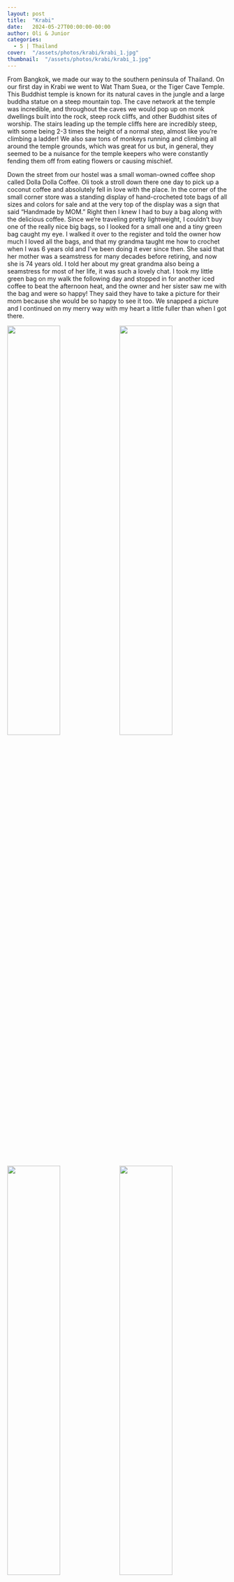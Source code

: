 ```yaml
---
layout: post
title:  "Krabi"
date:   2024-05-27T00:00:00-00:00
author: Oli & Junior
categories:
  - 5 | Thailand
cover:  "/assets/photos/krabi/krabi_1.jpg"
thumbnail:  "/assets/photos/krabi/krabi_1.jpg"
---
```


From Bangkok, we made our way to the southern peninsula of Thailand. On our first day in Krabi we went to Wat Tham Suea, or the Tiger Cave Temple. This Buddhist temple is known for its natural caves in the jungle and a large buddha statue on a steep mountain top. The cave network at the temple was incredible, and throughout the caves we would pop up on monk dwellings built into the rock, steep rock cliffs, and other Buddhist sites of worship. The stairs leading up the temple cliffs here are incredibly steep, with some being 2-3 times the height of a normal step, almost like you’re climbing a ladder! We also saw tons of monkeys running and climbing all around the temple grounds, which was great for us but, in general, they seemed to be a nuisance for the temple keepers who were constantly fending them off from eating flowers or causing mischief. 

Down the street from our hostel was a small woman-owned coffee shop called Dolla Dolla Coffee. Oli took a stroll down there one day to pick up a coconut coffee and absolutely fell in love with the place. In the corner of the small corner store was a standing display of hand-crocheted tote bags of all sizes and colors for sale and at the very top of the display was a sign that said “Handmade by MOM.” Right then I knew I had to buy a bag along with the delicious coffee. Since we’re traveling pretty lightweight, I couldn’t buy one of the really nice big bags, so I looked for a small one and a tiny green bag caught my eye. I walked it over to the register and told the owner how much I loved all the bags, and that my grandma taught me how to crochet when I was 6 years old and I’ve been doing it ever since then. She said that her mother was a seamstress for many decades before retiring, and now she is 74 years old. I told her about my great grandma also being a seamstress for most of her life, it was such a lovely chat. I took my little green bag on my walk the following day and stopped in for another iced coffee to beat the afternoon heat, and the owner and her sister saw me with the bag and were so happy! They said they have to take a picture for their mom because she would be so happy to see it too. We snapped a picture and I continued on my merry way with my heart a little fuller than when I got there.

<div float="left">
  <img src="/assets/photos/krabi/krabi_2.jpg" style="float:left; width:49%; margin-bottom:10px" />
  <img src="/assets/photos/krabi/krabi_3.jpg" style="float:right; width:49%; margin-bottom:10px" />
</div>
<div float="left">
  <img src="/assets/photos/krabi/krabi_4.jpg" style="float:left; width:49%; margin-bottom:10px" />
  <img src="/assets/photos/krabi/krabi_5.jpg" style="float:right; width:49%; margin-bottom:10px" />
</div>
<div float="left">
  <img src="/assets/photos/krabi/krabi_6.jpg" style="float:left; width:49%; margin-bottom:10px" />
  <img src="/assets/photos/krabi/krabi_7.jpg" style="float:right; width:49%; margin-bottom:10px" />
</div>

<br clear="all" />

__Español__

Desde Bangkok, nos dirigimos a la península sur de Tailandia. En nuestro primer día en Krabi fuimos a Wat Tham Suea, o el Templo de la Cueva del Tigre. Este templo budista es conocido por sus cuevas naturales en la jungla y una gran estatua de Buda en la cima de una montaña empinada. La red de cuevas del templo era increíble, y en todas ellas nos topamos con viviendas de monjes construidas en la roca, acantilados de roca escarpados y otros lugares de culto budista. Las escaleras que conducen a los acantilados del templo son increíblemente empinadas, algunas de ellas tienen una altura dos o tres veces mayor que un escalón normal, ¡casi como si estuvieras subiendo una escalera! También vimos un montón de monos corriendo y trepando por todo el recinto del templo, lo que fue genial para nosotros, pero, en general, parecían ser una molestia para los guardianes del templo, que constantemente los alejaban para que no se comieran las flores o causaran travesuras.

Al final de la calle de nuestro albergue había una pequeña cafetería regentada por una mujer llamada Dolla Dolla Coffee. Oli se acercó un día para comprar un café de coco y se enamoró por completo del lugar. En la esquina de la pequeña tienda de la esquina había un expositor de bolsos de mano tejidos a mano de todos los tamaños y colores a la venta y en la parte superior del expositor había un cartel que decía "Hecho a mano por MAMÁ". En ese momento supe que tenía que comprar un bolso junto con el delicioso café. Como viajamos bastante ligeros, no podía comprar uno de los bolsos grandes realmente bonitos, así que busqué uno pequeño y un pequeño bolso verde me llamó la atención. Lo llevé a la caja y le dije a la dueña lo mucho que me encantaban todos los bolsos, y que mi abuela me enseñó a tejer a crochet cuando tenía 6 años y lo he estado haciendo desde entonces. Dijo que su madre fue costurera durante muchas décadas antes de jubilarse, y ahora tiene 74 años. Le conté que mi bisabuela también fue costurera durante la mayor parte de su vida, fue una charla muy agradable. Llevé mi pequeño bolso verde en mi paseo al día siguiente y me detuve a tomar otro café helado para combatir el calor de la tarde, ¡y la dueña y su hermana me vieron con el bolso y estaban muy felices! Dijeron que tenían que tomar una foto para su mamá porque ella también estaría muy feliz de verla. Tomamos una foto y continué mi camino alegremente con el corazón un poco más lleno que cuando llegué.
